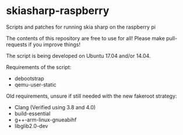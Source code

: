 # skiasharp-raspberry
Scripts and patches for running skia sharp on the raspberry pi


The contents of this repository are free to use for all! Please make pull-requests if you improve things!

The script is being developed on Ubuntu 17.04 and/or 14.04.

Requirements of the script:
- debootstrap
- qemu-user-static

Old requirements, unsure if still needed with the new fakeroot strategy:
- Clang (Verified using 3.8 and 4.0)
- build-essential
- g++-arm-linux-gnueabihf
- libglib2.0-dev
